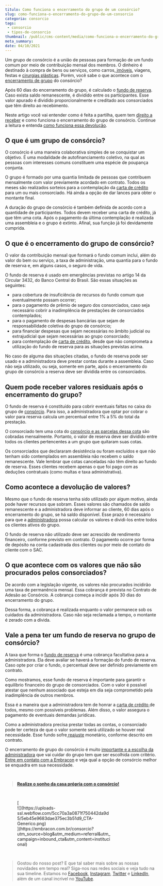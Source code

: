 ```yaml
---
titulo: Como funciona o encerramento do grupo de um consórcio?
slug: como-funciona-o-encerramento-do-grupo-de-um-consorcio
categoria: consorcio
tags:
 - consorcio
 - tipos-de-consorcio
thumbnail: /public/cms-content/media/como-funciona-o-encerramento-do-grupo-de-um-consorcio.jpg
meta_summary: 
date: 04/10/2021
---
```

Um grupo de consórcio é a união de pessoas para formação de um fundo comum por meio de contribuição mensal dos membros. O dinheiro é destinado à compra de bens ou serviços, como carros,[ imóveis](https://www.embracon.com.br/consorcio-de-imoveis), viagens, festas e [cirurgias plásticas](https://www.embracon.com.br/blog/por-que-fazer-um-consorcio-de-cirurgia-plastica). Porém, você sabe o que acontece com o [encerramento de grupo](https://www.embracon.com.br/consultar-grupos-encerrados) do consórcio?

Após 60 dias do encerramento do grupo, é calculado o [fundo de reserva](https://www.embracon.com.br/conhecaoconsorcio/o-que-e-fundo-de-reserva). Caso exista saldo remanescente, é dividido entre os participantes. Esse valor apurado é dividido proporcionalmente e creditado aos consorciados que têm direito ao recebimento.

Neste artigo você vai entender como é feita a partilha, quem tem [direito a receber](https://www.embracon.com.br/blog/cancelar-o-consorcio) e como funciona o encerramento do grupo de consórcio. Continue a leitura e entenda [como funciona essa devolução](https://www.embracon.com.br/blog/entenda-como-funciona-a-devolucao-do-fundo-de-reserva).

O que é um grupo de consórcio?
------------------------------

O consórcio é uma maneira colaborativa simples de se conquistar um objetivo. É uma modalidade de autofinanciamento coletivo, na qual as pessoas com interesses comuns constituem uma espécie de poupança conjunta.

O grupo é formado por uma quantia limitada de pessoas que contribuem mensalmente com valor previamente acordado em contrato. Todos os meses são realizados sorteios para a contemplação da [carta de crédito](https://www.embracon.com.br/conhecaoconsorcio/o-que-e-carta-de-credito) para um ou mais consorciado. Há ainda a opção de dar lances para obter o montante final.

A duração do grupo de consórcio é também definida de acordo com a quantidade de participantes. Todos devem receber uma carta de crédito, já que têm uma cota. Após o pagamento da última contemplação é realizada uma assembleia e o grupo é extinto. Afinal, sua função já foi devidamente cumprida.

O que é o encerramento do grupo de consórcio?
---------------------------------------------

O valor da contribuição mensal que formará o fundo comum inclui, além do valor do bem ou serviço, a taxa de administração, uma quantia para o fundo de reserva e, em alguns casos, o seguro de vida.

O fundo de reserva é usado em emergências previstas no artigo 14 da Circular 3432, do Banco Central do Brasil. São essas situações as seguintes:

- para cobertura de insuficiência de recursos do fundo comum que eventualmente possam ocorrer;
- para o pagamento de prêmio de seguro dos consorciados, caso seja necessário cobrir a inadimplência de prestações de consorciados contemplados;
- para o pagamento de despesas bancárias que sejam de responsabilidade coletiva do grupo de consórcio;
- para financiar despesas que sejam necessárias no âmbito judicial ou extrajudicial que sejam necessárias ao grupo consorciado;
- para contemplação de [carta de crédito](https://www.embracon.com.br/conhecaoconsorcio/o-que-e-carta-de-credito), desde que não comprometa a utilização do fundo de reserva para as situações previstas acima.

No caso de alguma das situações citadas, o fundo de reserva pode ser usado e a administradora deve prestar contas durante a assembleia. Caso não seja utilizado, ou seja, somente em parte, após o encerramento do grupo de consórcio a reserva deve ser dividida entre os consorciados.

Quem pode receber valores residuais após o encerramento do grupo?
-----------------------------------------------------------------

O fundo de reserva é constituído para cobrir eventuais faltas no caixa do grupo de [consórcio](https://www.embracon.com.br/blog/conheca-os-principais-consorcios-de-servicos-embracon). Para isso, a administradora que optar por cobrar o valor para reserva calcula um percentual entre 1% a 5% do total da prestação.

O consorciado tem uma cota do [consórcio e as parcelas dessa cota](https://www.embracon.com.br/blog/como-e-feito-o-pagamento-da-parcela-do-consorcio) são cobradas mensalmente. Portanto, o valor de reserva deve ser dividido entre todos os clientes pertencentes a um grupo que quitaram suas cotas.

Os consorciados que declararam desistência ou foram excluídos e que não tenham sido contemplados em assembleia não recebem o saldo remanescente. Vale lembrar que cotas canceladas não têm direito ao fundo de reserva. Esses clientes recebem apenas o que foi pago com as deduções contratuais (como multas e taxa administrativa).

Como acontece a devolução de valores?
-------------------------------------

Mesmo que o fundo de reserva tenha sido utilizado por algum motivo, ainda pode haver recursos que sobram. Esses valores são chamados de saldo remanescente e a administradora deve informar ao cliente, 60 dias após o encerramento do grupo, se há saldo disponível. Esse prazo é necessário para que a [administradora](https://www.embracon.com.br/blog/afinal-o-que-uma-administradora-de-consorcio-faz) possa calcular os valores e dividi-los entre todos os clientes ativos do grupo.

O fundo de reserva não utilizado deve ser acrescido de rendimento financeiro, conforme previsto em contrato. O pagamento ocorre por forma de depósito na conta cadastrada dos clientes ou por meio de contato do cliente com o SAC.

O que acontece com os valores que não são procurados pelos consorciados?
------------------------------------------------------------------------

De acordo com a legislação vigente, os valores não procurados incidirão uma taxa de permanência mensal. Essa cobrança é prevista no Contrato de Adesão ao Consórcio. A cobrança começa a incidir após 30 dias do encerramento do grupo.

Dessa forma, a cobrança é realizada enquanto o valor permanece sob os cuidados da administradora. Caso não seja reclamada a tempo, o montante é zerado com a dívida.

Vale a pena ter um fundo de reserva no grupo de consórcio?
----------------------------------------------------------

A taxa que forma o [fundo de reserva](https://www.embracon.com.br/conhecaoconsorcio/o-que-e-fundo-de-reserva) é uma cobrança facultativa para a administradora. Ela deve avaliar se haverá a formação do fundo de reserva. Caso opte por criar o fundo, o percentual deve ser definido previamente em contrato.

Como mostramos, esse fundo de reserva é importante para garantir o equilíbrio financeiro do grupo de consorciados. Com o valor é possível atestar que nenhum associado que esteja em dia seja comprometido pela inadimplência de outros membros.

Essa é a maneira que a administradora tem de honrar a [carta de crédito ](https://www.embracon.com.br/conhecaoconsorcio/o-que-e-carta-de-credito)de todos, mesmo com possíveis problemas. Além disso, o valor assegura o pagamento de eventuais demandas jurídicas.

Como a administradora precisa prestar todas as contas, o consorciado pode ter certeza de que o valor somente será utilizado se houver real necessidade. Esse fundo sofre[ reajuste](https://www.embracon.com.br/blog/reajuste-do-consorcio-entenda) monetário, conforme descrito em contrato.

O encerramento de grupo do consórcio é muito [importante e a escolha da administradora](https://www.embracon.com.br/blog/afinal-o-que-uma-administradora-de-consorcio-faz) que vai cuidar do grupo tem que ser escolhida com critério. [Entre em contato com a Embracon](https://www.embracon.com.br/fale-conosco?form-talk=seja_parceiro) e veja qual a opção de consórcio melhor se enquadra em sua necessidade.

‍

> [**Realize o sonho da casa própria com o consórcio!**](https://www.embracon.com.br/consorcio-de-imoveis)

‍

<figure class="w-richtext-figure-type-image w-richtext-align-center" style="max-width:310px">[<div>![](https://uploads-ssl.webflow.com/5cc70a3a0871f750442da9d5/5eb45e9683dae375ec3b51d9_CTA-Generico.png)</div>](https://embracon.com.br/consorcio?utm_source=blog&utm_medium=referral&utm_campaign=inbound_cta&utm_content=institucional)</figure>‍

> Gostou do nosso post? E que tal saber mais sobre as nossas novidades em tempo real? Siga-nos nas redes sociais e veja tudo na sua timeline. Estamos no [Facebook](https://www.facebook.com/embracon/), [Instagram](https://www.instagram.com/embraconoficial/), [Twitter](https://twitter.com/embracon) e [LinkedIn](https://www.linkedin.com/company/1018875/), além de um canal incrível no [YouTube](https://www.youtube.com/channel/UCL-Y0mv9zc73Iek48NLUBzQ).

‍
